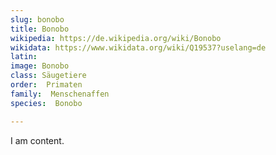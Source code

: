 ```yaml
---
slug: bonobo
title: Bonobo
wikipedia: https://de.wikipedia.org/wiki/Bonobo
wikidata: https://www.wikidata.org/wiki/Q19537?uselang=de
latin:
image: Bonobo
class: Säugetiere
order:  Primaten
family:  Menschenaffen
species:  Bonobo

---
```


I am content.
